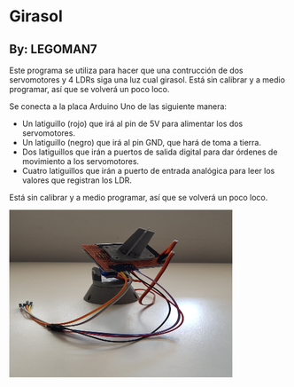 # Girasol
## By: LEGOMAN7

Este programa se utiliza para hacer que una contrucción de dos servomotores y 4 LDRs siga una luz cual girasol. Está sin calibrar y a medio programar, así que se volverá un poco loco.

Se conecta a la placa Arduino Uno de las siguiente manera:
- Un latiguillo (rojo) que irá al pin de 5V para alimentar los dos servomotores.
- Un latiguillo (negro) que irá al pin GND, que hará de toma a tierra.
- Dos latiguillos que irán a puertos de salida digital para dar órdenes de movimiento a los servomotores.
- Cuatro latiguillos que irán a puerto de entrada analógica para leer los valores que registran los LDR.

Está sin calibrar y a medio programar, así que se volverá un poco loco.

<img src=https://github.com/LEGOMAN7/IES-Alfonso-X-Murcia/blob/master/Girasol/Girasol.jpg width="403" height="302" />
